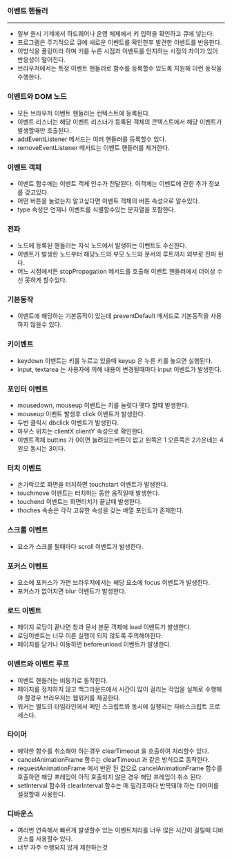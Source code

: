
### 이벤트 핸들러

-----------------

* 일부 원시 기계에서 하드웨어나 운영 체제에서 키 입력을 확인하고 큐에 넣는다.
* 프로그램은 주기적으로 큐에 새로운 이벤트를 확인한후 발견한 이벤트를 반응한다.
* 이방식을 폴링이라 하며 키를 누른 시점과 이벤트를 인지하는 시점의 차이가 있어 반응성이 떨어진다.
* 브라우저에서는 특정 이벤트 핸들러로 함수를 등록할수 있도록 지원해 이런 동작을 수행한다.

### 이벤트와 DOM 노드

* 모든 브라우저 이벤트 핸들러는 컨텍스트에 등록된다.
* 이벤트 리스너는 해당 이벤트 리스너가 등록된 객체의 콘텍스트에서 해당 이벤트가 발생할때만 호출된다.
* addEventListener 메서드는 여러 핸들러를 등록할수 있다.
* removeEventListener 메서드는 이벤트 핸들러를 제거한다.

### 이벤트 객체

* 이벤트 함수에는 이벤트 객체 인수가 전달된다. 이객체는 이벤트에 관한 추가 정보를 갖고있다.
* 어떤 버튼을 눌렀는지 알고싶다면 이벤트 객체의 버튼 속성으로 알수있다.
* type 속성은 언제나 이벤트를 식별할수있는 문자열을 포함한다.

### 전파

* 노드에 등록된 핸들러는 자식 노드에서 발생하는 이벤트도 수신한다.
* 이벤트가 발생한 노드부터 해당노드의 부모 노드와 문서의 루트까지 외부로 전파 된다.
* 어느 시점에서든 stopPropagation 메서드를 호출해 이벤트 핸들러에서 더이상 수신 못하게 할수있다.

### 기본동작

* 이벤트에 해당하는 기본동작이 있는데 preventDefault 메서드로 기본동작을 사용하지 않을수 있다.

### 키이벤트

* keydown 이벤트는 키를 누르고 있을때 keyup 은 누른 키를 놓으면 실행된다.
* input, textarea 는 사용자에 의해 내용이 변경될때마다 input 이벤트가 발생한다.

### 포인터 이벤트

* mousedown, mouseup 이벤트는 키를 눌럿다 뗏다 할때 발생한다.
* mouseup 이벤트 발생후 click 이벤트가 발생한다.
* 두번 클릭시 dbclick 이벤트가 발생한다.
* 마우스 위치는 clientX clientY 속성으로 확인한다.
* 이벤트객체 buttins 가 0이면 눌려있는버튼이 없고 왼쪽은 1 오른쪽은 2가운데는 4 왼오 동시는 3이다.

### 터치 이벤트

* 손가락으로 화면을 터치하면 touchstart 이벤트가 발생한다.
* touchmove 이벤트는 터치하는 동안 움직일때 발생한다.
* touchend 이벤트는 화면터치가 끝날때 발생한다.
* thoches 속송은 각각 고유한 속성을 갖는 배열 포인트가 존재한다.

### 스크롤 이벤트

* 요소가 스크롤 될때마다 scroll 이벤트가 발생한다.

### 포커스 이벤트

* 요소에 포커스가 가면 브라우저에서는 해당 요소에 focus 이벤트가 발생한다.
* 포커스가 없어지면 blur 이벤트가 발생한다.

### 로드 이벤트

* 페이지 로딩이 끝나면 창과 문서 본문 객체에 load 이벤트가 발생한다.
* 로딩이벤트는 너무 이른 실행이 되지 않도록 주의해야한다.
* 페이지를 닫거나 이동하면 beforeunload 이벤트가 발생한다.

### 이벤트와 이벤트 루프

* 이벤트 핸들러는 비동기로 동작한다.
* 페이지를 정지하지 않고 백그라운드에서 시간이 많이 걸리는 작업을 실제로 수행해야 할경우 브라우저는 웹워커를 제공한다.
* 워커는 별도의 타임라인에서 메인 스크립트와 동시에 실행되는 자바스크립트 프로세스다.

### 타이머 

* 예약한 함수를 취소해야 하는경우 clearTimeout 을 호출하여 처리할수 있다.
* cancelAnimationFrame 함수는 clearTimeout 과 같은 방식으로 동작한다.
* requestAnimationFrame 에서 반환 된 값으로 cancelAnimationFrame 함수를 호출하면 해당 프레임이 아직 호출되지 않은 경우 해당 프레임이 취소 된다.
* setInterval 함수와 clearInterval 함수는 매 밀리초마다 반복돼야 하는 타이머를 설정할때 사용한다.

### 디바운스

* 여러번 연속해서 빠르게 발생할수 있는 이벤트처리를 너무 많은 시간이 걸릴때 디바운스를 사용할수 있다.
* 너무 자주 수행되지 않게 제한하는것
